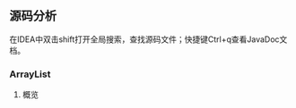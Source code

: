 ## 源码分析
在IDEA中双击shift打开全局搜索，查找源码文件；快捷键Ctrl+q查看JavaDoc文档。
### ArrayList
1. 概览      
```language

```
